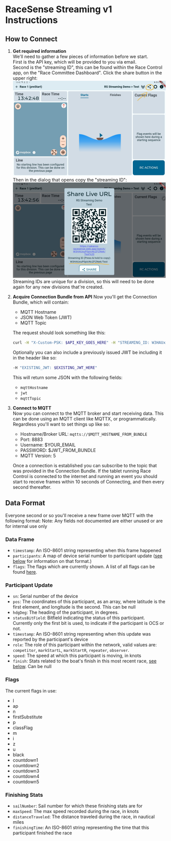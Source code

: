 # RaceSense Streaming v1 Instructions


## How to Connect
1. **Get required information**  
    We'll need to gather a few pieces of information before we start.  
    First is the API key, which will be provided to you via email.  
    Second is the "streaming ID", this can be found within the Race Control app, on the "Race Committee Dashboard". Click the share button in the upper right: ![](/assets/htc_1-1.jpg)  
    Then in the dialog that opens copy the "streaming ID": ![](/assets/htc_1-2.jpg)  
    Streaming IDs are unique for a division, so this will need to be done again for any new divisions that're created.  
    
2. **Acquire Connection Bundle from API**
    Now you'll get the Connection Bundle, which will contain:  
    - MQTT Hostname  
    - JSON Web Token (JWT)
    - MQTT Topic

    The request should look something like this:  
    ```sh
    curl -H "X-Custom-PSK: $API_KEY_GOES_HERE" -H "STREAMING_ID: W3HAUxuP0plcNcZFZNek/Test"
    ```
    Optionally you can also include a previously issued JWT be including it in the header like so:
    ```sh
    -H "EXISTING_JWT: $EXISTING_JWT_HERE"
    ```

    This will return some JSON with the following fields:
    - `mqttHostname`
    - `jwt`
    - `mqttTopic`

3. **Connect to MQTT**  
    Now you can connect to the MQTT broker and start receiving data. This can be done using an MQTT client like MQTTX, or programmatically. Regardless you'll want to set things up like so:
    - Hostname/Broker URL: `mqtts://$MQTT_HOSTNAME_FROM_BUNDLE`
    - Port: 8883
    - Username: $YOUR_EMAIL
    - PASSWORD: $JWT_FROM_BUNDLE
    - MQTT Version: 5

    Once a connection is established you can subscribe to the topic that was provided in the Connection Bundle. If the tablet running Race Control is connected to the internet and running an event you should start to receive frames within 10 seconds of Connecting, and then every second thereafter.


## Data Format
Everyone second or so you'll receive a new frame over MQTT with the following format:
Note: Any fields not documented are either unused or are for internal use only
### Data Frame
- `timestamp`: An ISO-8601 string representing when this frame happened
- `participants`: A map of device serial number to participant update ([see below](#participant-update) for information on that format.)
- `flags`: The flags which are currently shown. A list of all flags can be found [here](#flags).

### Participant Update
- `sn`: Serial number of the device
- `pos`: The coordinates of this participant, as an array, where latitude is the first element, and longitude is the second. This can be null
- `hdgDeg`: The heading of the participant, in degrees.
- `statusBitField`: Bitfield indicating the status of this participant. Currently only the first bit is used, to indicate if the participant is OCS or not.
- `timestamp`: An ISO-8601 string representing when this update was reported by the participant's device
- `role`: The role of this participant within the network, valid values are: `competitor`, `markStartL`, `markStartR`, `repeater`, `observer`.
- `speed`: The speed at which this participant is moving, in knots
- `finish`: Stats related to the boat's finish in this most recent race, [see below](#finishing-stats). Can be null

### Flags
The current flags in use:
- l
- ap
- n
- firstSubstitute
- p
- classFlag
- m
- i
- z
- u
- black
- countdown1
- countdown2
- countdown3
- countdown4
- countdown5

### Finishing Stats
- `sailNumber`: Sail number for which these finishing stats are for
- `maxSpeed`: The max speed recorded during the race, in knots
- `distanceTraveled`: The distance traveled during the race, in nautical miles
- `finishingTime`: An ISO-8601 string representing the time that this participant finished the race


